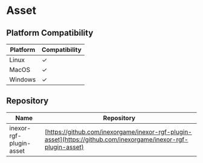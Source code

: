 # Asset

## Platform Compatibility

| Platform | Compatibility |
|----------|---------------|
| Linux    | ✓             |
| MacOS    | ✓             |
| Windows  | ✓             |

## Repository

| Name                    | Repository                                                                                                     |
|-------------------------|----------------------------------------------------------------------------------------------------------------|
| inexor-rgf-plugin-asset | [https://github.com/inexorgame/inexor-rgf-plugin-asset](https://github.com/inexorgame/inexor-rgf-plugin-asset) |
